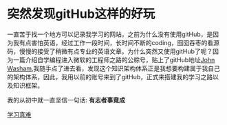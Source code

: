 # 突然发现gitHub这样的好玩

  一直苦于找一个地方可以记录我学习的网站，之前为什么没有使用gitHub，是因为我有点害怕英语，经过工作一段时间，长时间不断的coding，囫囵吞枣的看源码，慢慢的接受了稍微有点专业的英语文章。为什么突然又使用gitHub了呢？因为一篇介绍自学编程进入微软的工程师之路的公粽号，贴上了gitHub地址[John Washam](https://github.com/jwasham/coding-interview-university),我随手点了进去看，发现这个知识架构体系正是我想要构建属于我自己的架构体系，因此，我用以前的账号来到了gitHub，正式来搭建我的学习之路以及知识框架。

我的从初中就一直坚信一句话: **有志者事竟成**

[学习真难](https://www.baidu.com/)
